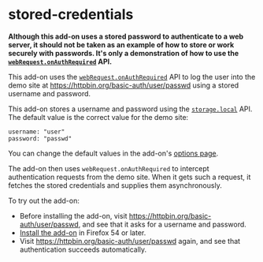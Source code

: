 # stored-credentials

**Although this add-on uses a stored password to authenticate to a web server,
it should not be taken as an example of how to store or work securely with
passwords. It's only a demonstration of how to use the
[`webRequest.onAuthRequired`](https://developer.mozilla.org/en-US/Add-ons/WebExtensions/API/webRequest/onAuthRequired)
API.**

This add-on uses the
[`webRequest.onAuthRequired`](https://developer.mozilla.org/en-US/Add-ons/WebExtensions/API/webRequest/onAuthRequired)
API to log the user into the demo site at
https://httpbin.org/basic-auth/user/passwd using a stored username and password.

This add-on stores a username and password using the
[`storage.local`](https://developer.mozilla.org/en-US/Add-ons/WebExtensions/API/storage/local)
API. The default value is the correct value for the demo site:

    username: "user"
    password: "passwd"

You can change the default values in the add-on's [options
page](https://developer.mozilla.org/en-US/Add-ons/WebExtensions/Options_pages).

The add-on then uses `webRequest.onAuthRequired` to intercept authentication
requests from the demo site. When it gets such a request, it fetches the stored
credentials and supplies them asynchronously.

To try out the add-on:

* Before installing the add-on, visit
  https://httpbin.org/basic-auth/user/passwd, and see that it asks for a
  username and password.
* [Install the
  add-on](https://developer.mozilla.org/en-US/Add-ons/WebExtensions/Temporary_Installation_in_Firefox)
  in Firefox 54 or later.
* Visit https://httpbin.org/basic-auth/user/passwd again, and see that
  authentication succeeds automatically.
